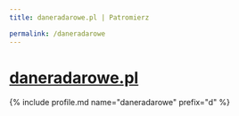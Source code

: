 ```yaml
---
title: daneradarowe.pl | Patromierz

permalink: /daneradarowe
---
```


# [daneradarowe.pl](https://patronite.pl/daneradarowe)

{% include profile.md name="daneradarowe" prefix="d" %}
